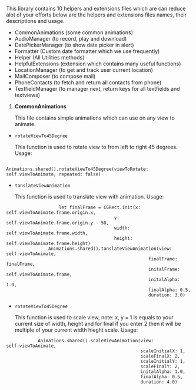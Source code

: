 This library contains 10 helpers and extensions files which are can reduce alot of your efforts below are the helpers and extensions files names, their descriptions and usage.

* CommonAnimations (some common animations)
* AudioManager (to record, play and download)
* DatePickerManager (to show date picker in alert)
* Formatter (Custom date formatter which we use frequently)
* Helper (All Utilities methods)
* HelpfulExtensions (extension which contains many useful functions)
* LocationManager (to get and track user current location)
* MailComposer (to compose mail)
* PhoneContacts (to fetch and return all contacts from phone)
* TextfieldManager (to manager next, return keys for all textfields and textviews)


1. **CommonAnimations** 
 
    This file contains simple animations which can use on any view to animate.
*  `rotateViewTo45Degree`

    This function is used to rotate view to from left to right 45 degrees.
            Usage:
```
                    Animations.shared().rotateViewTo45Degree(viewToRotate: self.viewToAnimate, repeated: false)
```
* `tanslateViewAnimation`

    This function is used to translate view with animation.
    Usage:
```
                    let finalFrame = CGRect.init(x: self.viewToAnimate.frame.origin.x,
                                         y: self.viewToAnimate.frame.origin.y - 50,
                                         width: self.viewToAnimate.frame.width,
                                         height: self.viewToAnimate.frame.height)
                Animations.shared().tanslateViewAnimation(view: self.viewToAnimate,
                                                      finalFrame: finalFrame,
                                                      initalFrame: self.viewToAnimate.frame,
                                                      initalAlpha: 1.0,
                                                      finalAlpha: 0.5,
                                                      duration: 3.0) 
```
*  `rotateViewTo45Degree`

    This function is used to scale view, note: x, y = 1 is equals to your current size of width, height and for final if you enter 2 then it will be multiple of your current width hieght scale.
    Usage:
```
            Animations.shared().scaleViewAnimation(view: self.viewToAnimate,
                                                   scaleInitialX: 1,
                                                   scaleFinalX: 2,
                                                   scaleInitialY: 1,
                                                   scaleFinalY: 2,
                                                   initalAlpha: 1.0,
                                                   finalAlpha: 0.5,
                                                   duration: 4.0)
```
                                                      